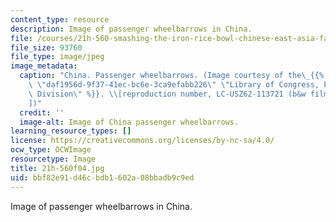 ```yaml
---
content_type: resource
description: Image of passenger wheelbarrows in China.
file: /courses/21h-560-smashing-the-iron-rice-bowl-chinese-east-asia-fall-2004/bbf82e91d46cbdb1602a08bbadb9c9ed_21h-560f04.jpg
file_size: 93760
file_type: image/jpeg
image_metadata:
  caption: "China. Passenger wheelbarrows. (Image courtesy of the\_{{% resource_link\
    \ \"daf1956d-9f37-41ec-bc6e-3ca9efabb226\" \"Library of Congress, Prints and Photographs\
    \ Division\" %}}. \\[reproduction number, LC-USZ62-113721 (b&w film copy neg.)\\\
    ])"
  credit: ''
  image-alt: Image of China passenger wheelbarrows.
learning_resource_types: []
license: https://creativecommons.org/licenses/by-nc-sa/4.0/
ocw_type: OCWImage
resourcetype: Image
title: 21h-560f04.jpg
uid: bbf82e91-d46c-bdb1-602a-08bbadb9c9ed
---
```

Image of passenger wheelbarrows in China.